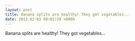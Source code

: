 ```yaml
---
layout: post
title: Banana splits are healthy! They got vegetables...
date: 2012-02-03 00:02:29 +0000
---
```


Banana splits are healthy! They got vegetables...

